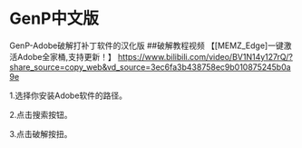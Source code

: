 # GenP中文版
GenP-Adobe破解打补丁软件的汉化版
##破解教程视频
【[MEMZ_Edge]一键激活Adobe全家桶,支持更新！】 https://www.bilibili.com/video/BV1N14y127rQ/?share_source=copy_web&vd_source=3ec6fa3b438758ec9b010875245b0a9e

1.选择你安装Adobe软件的路径。

2.点击搜索按钮。

3.点击破解按扭。
